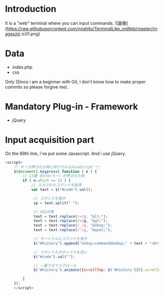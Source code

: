 # Introduction
It is a "web" terminal where you can input commands.
![画像](https://raw.githubusercontent.com/nnahito/TerminalLike_onWeb/master/images/p\
ic01.png)

# Data
- index.php
- css

Only (Since i am a beginner with Git, i don't know how to make proper commits so please forgive me).

# Mandatory Plug-in - Framework
- jQuery

# Input acquisition part
On the 69th line, i've put some Javascript.
And i use jQuery.

```JavaScript
<script>
	/* キーが押された時に呼びされるJavaScript */
	$(document).keypress( function ( e ) {
		// 13番（Enterキー）が押された時
		if ( e.which == 13 ) {
			// 入力されたコマンドを取得
			var text = $("#code").val();

			 // コマンドを探す
			 sp = text.split(" ");

			 // XSS対策
			 text = text.replace(/</g, "&lt;");
			 text = text.replace(/>/g, "&gt;");
			 text = text.replace(/ /g, "&nbsp;");
			 text = text.replace(/"/g, "&quot;");

			 // ターミナルにコマンドを表示
			 $("#history").append("&nbsp;command$&nbsp;" + text + "<br>");

			 // コマンド入力ボックスを空に
			 $("#code").val("");

			 // 一番下までスクロール
			 $('#history').animate({scrollTop: $('#history')[0].scrollHeight}, 'fast');

		}
	});
	</script>
```